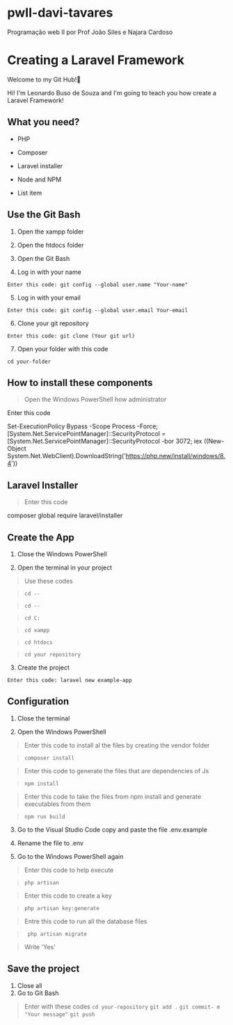 # pwII-davi-tavares
Programação web II por Prof João Siles e Najara Cardoso


# Creating a Laravel Framework

  

  

Welcome to my Git Hub!👋

  

Hi! I'm Leonardo Buso de Souza and I'm going to teach you how create a Laravel Framework!

  

  

## What you need?

  

  

- PHP

  

- Composer

  

- Laravel installer

  

- Node and NPM

  

- List item

  

  

## Use the Git Bash

  

  

1. Open the xampp folder

  

2. Open the htdocs folder

  

3. Open the Git Bash

  

4. Log in with your name

  

`Enter this code: git config --global user.name "Your-name"`

  

5. Log in with your email

  

`Enter this code: git config --global user.email Your-email`

  

6. Clone your git repository

  

`Enter this code: git clone (Your git url)`

  

7. Open your folder with this code

  

`cd your-folder`

  

## How to install these components

  

  

> Open the Windows PowerShell how administrator

  

  

Enter this code

  

  

Set-ExecutionPolicy Bypass -Scope Process -Force; [System.Net.ServicePointManager]::SecurityProtocol = [System.Net.ServicePointManager]::SecurityProtocol -bor 3072; iex ((New-Object System.Net.WebClient).DownloadString('https://php.new/install/windows/8.4'))

  

  

## Laravel Installer

  

  

> Enter this code

  

  

composer global require laravel/installer

  

  

## Create the App

  

  

1. Close the Windows PowerShell

  

2. Open the terminal in your project

  

> Use these codes

  

> `cd --`

  

> `cd --`

  

> `cd C:`

  

> `cd xampp`

  

> `cd htdocs`

  

> `cd your repository`

  

  

3. Create the project

  

`Enter this code: laravel new example-app`

  

## Configuration

  

1. Close the terminal

2. Open the Windows PowerShell

  

> Enter this code to install al the files by creating the vendor folder

> `composer install`

> Enter this code to generate the files that are dependencies of Js

> `npm install`

> Enter this code to take the files from npm install and generate executables from them

> `npm run build`

  

3. Go to the Visual Studio Code copy and paste the file .env.example

4. Rename the file to .env

5. Go to the Windows PowerShell again

> Enter this code to help execute

> `php artisan`

> Enter this code to create a key

> `php artisan key:generate`

> Entre this code to run all the database files

> `
php artisan migrate`

> Write 'Yes'

## Save the project

 1. Close all
 2. Go to Git Bash

> Enter with these codes
> `cd your-repository`
> `git add .`
> `git commit- m "Your message"`
> `git push`
